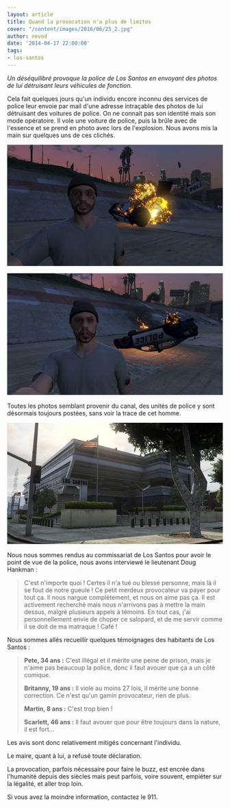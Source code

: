 ```yaml
---
layout: article
title: Quand la provocation n'a plus de limites
cover: "/content/images/2016/06/25_2.jpg"
author: nevod
date: '2014-04-17 22:00:00'
tags:
- los-santos
---
```


_Un déséquilibré provoque la police de Los Santos en envoyant des photos de lui détruisant leurs véhicules de fonction._

Cela fait quelques jours qu'un individu encore inconnu des services de police leur envoie par mail d'une adresse intraçable des photos de lui détruisant des voitures de police. On ne connait pas son identité mais son mode opératoire. Il vole une voiture de police, puis la brûle avec de l'essence et se prend en photo avec lors de l'explosion. Nous avons mis la main sur quelques uns de ces clichés.

![](  /content/images/2016/06/25_1.jpg)

![](  /content/images/2016/06/25.jpg)

Toutes les photos semblant provenir du canal, des unités de police y sont désormais toujours postées, sans voir la trace de cet homme.

![Commissariat de Los Santos](  /content/images/2016/06/25_3.jpg)

Nous nous sommes rendus au commissariat de Los Santos pour avoir le point de vue de la police, nous avons interviewé le lieutenant Doug Hankman :

> C'est n'importe quoi ! Certes il n'a tué ou blessé personne, mais là il se fout de notre gueule ! Ce petit merdeux provocateur va payer pour tout ça. Il nous nargue complètement, et nous on aime pas ça. Il est activement recherché mais nous n'arrivons pas à mettre la main dessus, malgré plusieurs appels à témoins. En tout cas, j'ai personnellement envie de choper ce salopard, et de me servir comme il se doit de ma matraque ! Café !

Nous sommes allés recueillir quelques témoignages des habitants de Los Santos :

> **Pete, 34 ans :** C'est illégal et il mérite une peine de prison, mais je n'aime pas beaucoup la police, donc il faut avouer que ça a un côté comique.
> 
> **Britanny, 19 ans :** Il viole au moins 27 lois, il mérite une bonne correction. Ce n'est qu'un gamin provocateur, rien de plus.
> 
> **Martin, 8 ans :** C'est trop bien !
> 
> **Scarlett, 46 ans :** Il faut avouer que pour être toujours dans la nature, il est fort...

Les avis sont donc relativement mitigés concernant l'individu.

Le maire, quant à lui, a refusé toute déclaration.

La provocation, parfois nécessaire pour faire le buzz, est encrée dans l'humanité depuis des siècles mais peut parfois, voire souvent, empiéter sur la légalité, et aller trop loin.

Si vous avez la moindre information, contactez le 911.

<!--kg-card-end: markdown-->

